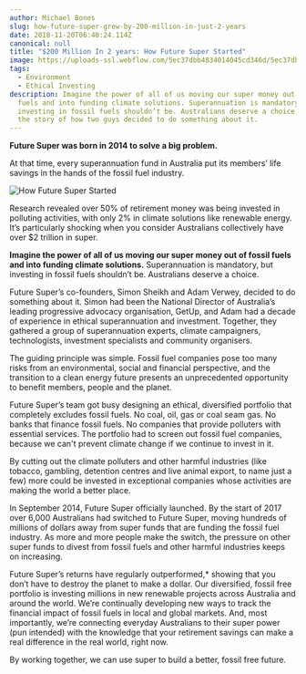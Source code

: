 ```yaml
---
author: Michael Bones
slug: how-future-super-grew-by-200-million-in-just-2-years
date: 2018-11-20T06:40:24.114Z
canonical: null
title: "$200 Million In 2 years: How Future Super Started"
image: https://uploads-ssl.webflow.com/5ec37dbb4834014045cd346d/5ec37dbc483401711dcd3c05_Outback_Solar_and_Turbine-compressor.jpeg
tags:
  - Environment
  - Ethical Investing
description: Imagine the power of all of us moving our super money out of fossil
  fuels and into funding climate solutions. Superannuation is mandatory, but
  investing in fossil fuels shouldn’t be. Australians deserve a choice. This is
  the story of how two guys decided to do something about it.
---
```

**Future Super was born in 2014 to solve a big problem.**

At that time, every superannuation fund in Australia put its members’ life savings in the hands of the fossil fuel industry.

![How Future Super Started](https://daks2k3a4ib2z.cloudfront.net/588fd114303688230e9e0f36/589004f8262fde01091a9af4_FS_Coal_Invest_v3-compressor.jpg)

Research revealed over 50% of retirement money was being invested in polluting activities, with only 2% in climate solutions like renewable energy. It’s particularly shocking when you consider Australians collectively have over $2 trillion in super.

**Imagine the power of all of us moving our super money out of fossil fuels and into funding climate solutions.** Superannuation is mandatory, but investing in fossil fuels shouldn’t be. Australians deserve a choice.

Future Super’s co-founders, Simon Sheikh and Adam Verwey, decided to do something about it. Simon had been the National Director of Australia’s leading progressive advocacy organisation, GetUp, and Adam had a decade of experience in ethical superannuation and investment. Together, they gathered a group of superannuation experts, climate campaigners, technologists, investment specialists and community organisers.

The guiding principle was simple. Fossil fuel companies pose too many risks from an environmental, social and financial perspective, and the transition to a clean energy future presents an unprecedented opportunity to benefit members, people and the planet.

Future Super’s team got busy designing an ethical, diversified portfolio that completely excludes fossil fuels. No coal, oil, gas or coal seam gas. No banks that finance fossil fuels. No companies that provide polluters with essential services. The portfolio had to screen out fossil fuel companies, because we can't prevent climate change if we continue to invest in it. 

By cutting out the climate polluters and other harmful industries (like tobacco, gambling, detention centres and live animal export, to name just a few) more could be invested in exceptional companies whose activities are making the world a better place.

In September 2014, Future Super officially launched. By the start of 2017 over 6,000 Australians had switched to Future Super, moving hundreds of millions of dollars away from super funds that are funding the fossil fuel industry. As more and more people make the switch, the pressure on other super funds to divest from fossil fuels and other harmful industries keeps on increasing.

Future Super’s returns have regularly outperformed,* showing that you don’t have to destroy the planet to make a dollar. Our diversified, fossil free portfolio is investing millions in new renewable projects across Australia and around the world. We’re continually developing new ways to track the financial impact of fossil fuels in local and global markets. And, most importantly, we’re connecting everyday Australians to their super power (pun intended) with the knowledge that your retirement savings can make a real difference in the real world, right now.

By working together, we can use super to build a better, fossil free future.